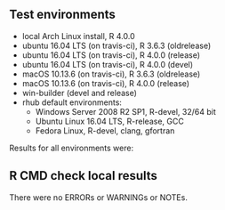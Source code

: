 ## Test environments
* local Arch Linux install, R 4.0.0
* ubuntu 16.04 LTS (on travis-ci), R 3.6.3 (oldrelease)
* ubuntu 16.04 LTS (on travis-ci), R 4.0.0 (release)
* ubuntu 16.04 LTS (on travis-ci), R 4.0.0 (devel)
* macOS 10.13.6 (on travis-ci), R 3.6.3 (oldrelease)
* macOS 10.13.6 (on travis-ci), R 4.0.0 (release)
* win-builder (devel and release)
* rhub default environments:
    - Windows Server 2008 R2 SP1, R-devel, 32/64 bit
    - Ubuntu Linux 16.04 LTS, R-release, GCC
    - Fedora Linux, R-devel, clang, gfortran
    
Results for all environments were:

## R CMD check local results
There were no ERRORs or WARNINGs or NOTEs.
